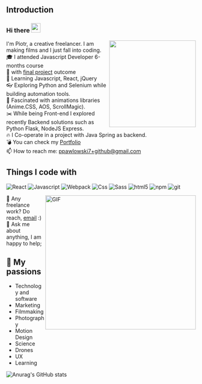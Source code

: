 ## Introduction
### Hi there <img src="https://media.giphy.com/media/hvRJCLFzcasrR4ia7z/giphy.gif" width="25px">
<img align='right' src="https://media.giphy.com/media/836HiJc7pgzy8iNXCn/giphy.gif" width="230" />


<!--
**piotrpawlowski7/piotrpawlowski7** is a ✨ _special_ ✨ repository because its `README.md` (this file) appears on your GitHub profile.

Here are some ideas to get you started:
-->

I'm Piotr, a creative freelancer. I am making films and I just fall into coding.  
🎓 I attended Javascript Developer 6-months course  
🔭 with [final project] outcome  
🏀 Learning Javascript, React, jQuery  
👓 Exploring Python and Selenium while building automation tools.  
🍪 Fascinated with animations libraries (Anime.CSS, AOS, ScrollMagic).  
✂️ While being Front-end I explored recently Backend solutions such as Python Flask, NodeJS Express.  
🔥 I Co-operate in a project with Java Spring as backend.  
💣 You can check my [Portfolio]  
📫 How to reach me: ppawlowski7+github@gmail.com  
  
  
## Things I code with
<p>
 <img alt="React" src="https://img.shields.io/badge/-React-45b8d8?style=flat-square&logo=react&logoColor=white" />
  <img alt="Javascript" src="https://img.shields.io/badge/-Javascript-45b8d8?style=flat-square&logo=javascript&logoColor=white" />
  <img alt="Webpack" src="https://img.shields.io/badge/-Webpack-8DD6F9?style=flat-square&logo=webpack&logoColor=white" /> 
    <img alt="Css" src="https://img.shields.io/badge/-Css-CC6699?style=flat-square&logo=css&logoColor=white" />
   <img alt="Sass" src="https://img.shields.io/badge/-Sass-CC6699?style=flat-square&logo=sass&logoColor=white" />
  <img alt="html5" src="https://img.shields.io/badge/-HTML5-E34F26?style=flat-square&logo=html5&logoColor=white" />
    <img alt="npm" src="https://img.shields.io/badge/-NPM-CB3837?style=flat-square&logo=npm&logoColor=white" />
   <img alt="git" src="https://img.shields.io/badge/-Git-F05032?style=flat-square&logo=git&logoColor=white" />
  </p>

<img align="right" alt="GIF" src="https://s6.gifyu.com/images/code992f73b58d0ba400.gif" width="400" height="356" />

 💼 Any freelance work? Do reach, [email](mailto:ppawlowski7+github@gmail.com) :)
 💬 Ask me about anything, I am happy to help;

## 🧡 My passions

* Technology and software
* Marketing
* Filmmaking
* Photography
* Motion Design
* Science 
* Drones
* UX
* Learning

![Anurag's GitHub stats](https://github-readme-stats.vercel.app/api?username=piotrpawlowski7&hide=contribs,prs&theme=dark&show_icons=true)


[//]: # (These are reference links used in the body of this note and get stripped out when the markdown processor does its job. There is no need to format nicely because it shouldn't be seen. Thanks SO - http://stackoverflow.com/questions/4823468/store-comments-in-markdown-syntax)

[final project]: <https://github.com/piotrpawlowski7/cl_finalproject>
[Portfolio]: <https://piotrpawlowski7.github.io>

<style>
.lcp_catlist li{
  list-style: none;
}
</style>
